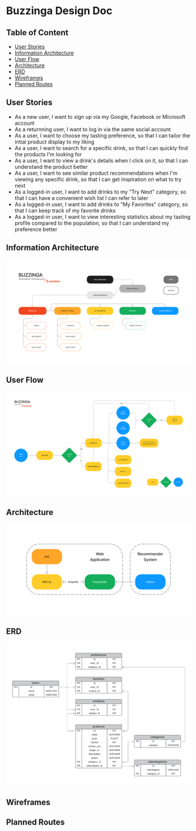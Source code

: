 # Buzzinga Design Doc

## Table of Content

- [User Stories](#user-stories)
- [Information Architecture](#information-architecture)
- [User Flow](#user-flow)
- [Architecture](#architecture)
- [ERD](#erd)
- [Wireframes](#wireframes)
- [Planned Routes](#planned-routes)

## User Stories

- As a new user, I want to sign up via my Google, Facebook or Microsoft account
- As a returnning user, I want to log in via the same social account
- As a user, I want to choose my tasting preference, so that I can tailor the intial product display to my liking
- As a user, I want to search for a specific drink, so that I can quickly find the products I'm looking for
- As a user, I want to view a drink's details when I click on it, so that I can understand the product better
- As a user, I want to see similar product recommendations when I'm viewing any specific drink, so that I can get inspiration on what to try next
- As a logged-in user, I want to add drinks to my "Try Next" category, so that I can have a convenient wish list I can refer to later
- As a logged-in user, I want to add drinks to "My Favorites" category, so that I can keep track of my favorite drinks
- As a logged-in user, I want to view interesting statistics about my tasting profile compared to the population, so that I can understand my preference better

## Information Architecture

![information-architecture](images/information_architecture.png)

## User Flow

![user-flow](images/user_flow.png)

## Architecture

![architecture](images/architecture.png)

## ERD

![erd](images/erd.png)

## Wireframes

## Planned Routes
